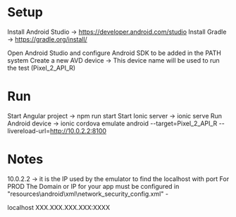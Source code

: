 # Setup

Install Android Studio -> https://developer.android.com/studio
Install Gradle -> https://gradle.org/install/

Open Android Studio and configure Android SDK to be added in the PATH system
Create a new AVD device -> This device name will be used to run the test (Pixel_2_API_R)

# Run
Start Angular project -> npm run start
Start Ionic server -> ionic serve
Run Android device -> ionic cordova emulate android  --target=Pixel_2_API_R --livereload-url=http://10.0.2.2:8100

# Notes
10.0.2.2 -> it is the IP used by the emulator to find the localhost with port
For PROD The Domain or IP  for your app must be configured in "resources\android\xml\network_security_config.xml" -

<domain-config cleartextTrafficPermitted="true">
    <domain includeSubdomains="true">localhost</domain>
    <domain includeSubdomains="true">XXX.XXX.XXX.XXX:XXXX</domain>
</domain-config>
